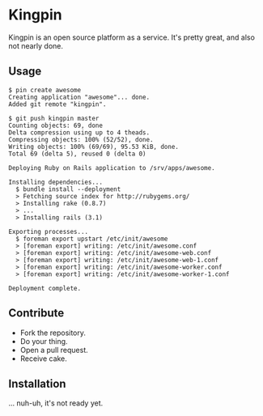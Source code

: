 # Kingpin

Kingpin is an open source platform as a service. It's pretty great, and also not nearly done.

## Usage

    $ pin create awesome
    Creating application "awesome"... done.
    Added git remote "kingpin".

    $ git push kingpin master
    Counting objects: 69, done
    Delta compression using up to 4 theads.
    Compressing objects: 100% (52/52), done.
    Writing objects: 100% (69/69), 95.53 KiB, done.
    Total 69 (delta 5), reused 0 (delta 0)

    Deploying Ruby on Rails application to /srv/apps/awesome.

    Installing dependencies...
      $ bundle install --deployment
      > Fetching source index for http://rubygems.org/
      > Installing rake (0.8.7)
      > ...
      > Installing rails (3.1)

    Exporting processes...
      $ foreman export upstart /etc/init/awesome
      > [foreman export] writing: /etc/init/awesome.conf
      > [foreman export] writing: /etc/init/awesome-web.conf
      > [foreman export] writing: /etc/init/awesome-web-1.conf
      > [foreman export] writing: /etc/init/awesome-worker.conf
      > [foreman export] writing: /etc/init/awesome-worker-1.conf

    Deployment complete.

## Contribute

* Fork the repository.
* Do your thing.
* Open a pull request.
* Receive cake.

## Installation

... nuh-uh, it's not ready yet.
